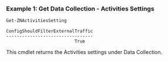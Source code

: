 ### Example 1: Get Data Collection - Activities Settings
```powershell
Get-ZNActivitiesSetting
```

```output
ConfigShouldFilterExternalTraffic
---------------------------------
                          True
```

This cmdlet returns the Activities settings under Data Collection.
